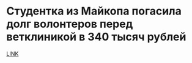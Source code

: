 # Студентка из Майкопа погасила долг волонтеров перед ветклиникой в 340 тысяч рублей 



[LINK](https://varlamov.ru/3159716.html)